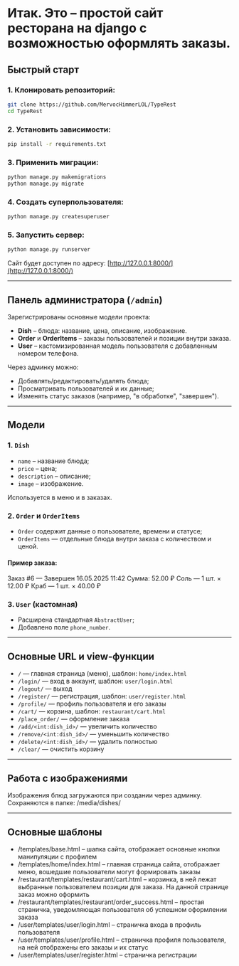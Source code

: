 # Итак. Это – простой сайт ресторана на django с возможностью оформлять заказы.

## Быстрый старт

### 1. Клонировать репозиторий:

```bash
git clone https://github.com/MervocHimmerLOL/TypeRest
cd TypeRest
```

### 2. Установить зависимости:

```bash
pip install -r requirements.txt
```

### 3. Применить миграции:

```bash
python manage.py makemigrations
python manage.py migrate
```

### 4. Создать суперпользователя:

```bash
python manage.py createsuperuser
```

### 5. Запустить сервер:

```bash
python manage.py runserver
```

Сайт будет доступен по адресу: [http://127.0.0.1:8000/](http://127.0.0.1:8000/)

---

## Панель администратора (`/admin`)

Зарегистрированы основные модели проекта:

- **Dish** – блюда: название, цена, описание, изображение.
- **Order** и **OrderItems** – заказы пользователей и позиции внутри заказа.
- **User** – кастомизированная модель пользователя с добавленным номером телефона.

Через админку можно:
- Добавлять/редактировать/удалять блюда;
- Просматривать пользователей и их данные;
- Изменять статус заказов (например, "в обработке", "завершен").

---
## Модели

### 1. `Dish`
- `name` – название блюда;
- `price` – цена;
- `description` – описание;
- `image` – изображение.

Используется в меню и в заказах.

### 2. `Order` и `OrderItems`
- `Order` содержит данные о пользователе, времени и статусе;
- `OrderItems` — отдельные блюда внутри заказа с количеством и ценой.

#### Пример заказа:
Заказ #6 — Завершен 16.05.2025 11:42
Сумма: 52.00 ₽
Соль — 1 шт. × 12.00 ₽
Краб — 1 шт. × 40.00 ₽


### 3. `User` (кастомная)
- Расширена стандартная `AbstractUser`;
- Добавлено поле `phone_number`.

---

## Основные URL и view-функции

- `/` — главная страница (меню), шаблон: `home/index.html`
- `/login/` — вход в аккаунт, шаблон: `user/login.html`
- `/logout/` — выход
- `/register/` — регистрация, шаблон: `user/register.html`
- `/profile/` — профиль пользователя и его заказы
- `/cart/` — корзина, шаблон: `restaurant/cart.html`
- `/place_order/` — оформление заказа
- `/add/<int:dish_id>/` — увеличить количество
- `/remove/<int:dish_id>/` — уменьшить количество
- `/delete/<int:dish_id>/` — удалить полностью
- `/clear/` — очистить корзину

---

## Работа с изображениями

Изображения блюд загружаются при создании через админку. Сохраняются в папке: /media/dishes/

---

## Основные шаблоны

- 	/templates/base.html – шапка сайта, отображает основные кнопки манипуляции с профилем
- 	/templates/home/index.html – главная страница сайта, отображает меню, вошедшие пользователи могут формировать заказы
- 	/restaurant/templates/restaurant/cart.html – корзинка, в ней лежат выбранные пользователем позиции для заказа. На данной странице заказ можно оформить
- 	/restaurant/templates/restaurant/order_success.html – простая страничка, уведомляющая пользователя об успешном оформлении заказа
- 	/user/templates/user/login.html – страничка входа в профиль пользователя
- 	/user/templates/user/profile.html – страничка профиля пользователя, на ней отображены его заказы и их статус
- 	/user/templates/user/register.html – страничка регистрации
